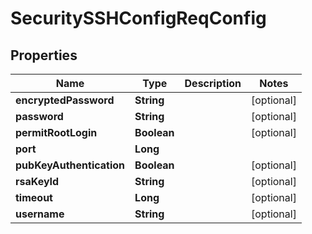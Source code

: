 # SecuritySSHConfigReqConfig

## Properties
Name | Type | Description | Notes
------------ | ------------- | ------------- | -------------
**encryptedPassword** | **String** |  |  [optional]
**password** | **String** |  |  [optional]
**permitRootLogin** | **Boolean** |  |  [optional]
**port** | **Long** |  | 
**pubKeyAuthentication** | **Boolean** |  |  [optional]
**rsaKeyId** | **String** |  |  [optional]
**timeout** | **Long** |  |  [optional]
**username** | **String** |  |  [optional]
